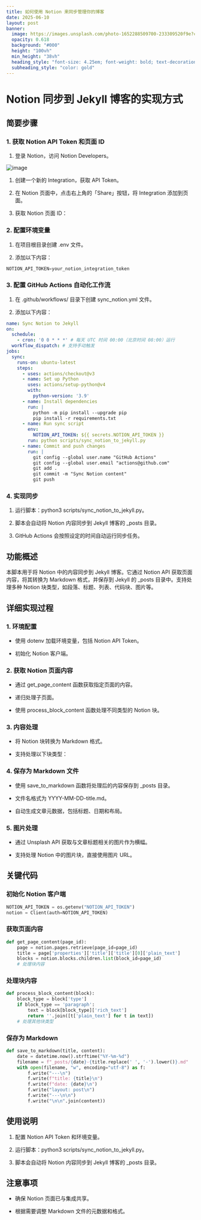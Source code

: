 ```yaml
---
title: 如何使用 Notion 来同步管理你的博客
date: 2025-06-10
layout: post
banner:
  image: https://images.unsplash.com/photo-1652288509700-233309520f9e?crop=entropy&cs=tinysrgb&fit=max&fm=jpg&ixid=M3w2OTIwMzJ8MHwxfHJhbmRvbXx8fHx8fHx8fDE3NDk1NzI5MjF8&ixlib=rb-4.1.0&q=80&w=1080
  opacity: 0.618
  background: "#000"
  height: "100vh"
  min_height: "38vh"
  heading_style: "font-size: 4.25em; font-weight: bold; text-decoration: underline"
  subheading_style: "color: gold"
---
```


# Notion 同步到 Jekyll 博客的实现方式

## 简要步骤

### 1. 获取 Notion API Token 和页面 ID

1. 登录 Notion，访问 Notion Developers。

![image](https://prod-files-secure.s3.us-west-2.amazonaws.com/a7a0cc5a-89b9-4cda-8686-1fba0ca52f40/d19c1afe-dea5-4312-9333-786b0ba83054/image.png?X-Amz-Algorithm=AWS4-HMAC-SHA256&X-Amz-Content-Sha256=UNSIGNED-PAYLOAD&X-Amz-Credential=ASIAZI2LB466RK3ONF6Z%2F20250610%2Fus-west-2%2Fs3%2Faws4_request&X-Amz-Date=20250610T162841Z&X-Amz-Expires=3600&X-Amz-Security-Token=IQoJb3JpZ2luX2VjEOT%2F%2F%2F%2F%2F%2F%2F%2F%2F%2FwEaCXVzLXdlc3QtMiJGMEQCIBu32YPp3nIItvP5eYiET0pghxOHdRG4vfxaq%2Bn%2B4AAyAiBwy3bA%2BX0yvWPcdrBnKVU3AvyJGTBZCSziTtTW4XTX7iqIBAi9%2F%2F%2F%2F%2F%2F%2F%2F%2F%2F8BEAAaDDYzNzQyMzE4MzgwNSIMx5HuufjEYvdfL3G5KtwDWIJxkhW4xD7%2FtmPp%2Brou2b2veSbCdVERsCEts8PPY4%2FL8ltmGoMDM5GVSTER1syqdoOsc%2B%2BRbuVJ8RVUQYtkiPrrMy5ZzCpwTZeTKdSI7KlyLWCOOIl2ER38t6GK%2BA%2FFqy8H1EvcGd1M1Nfcf%2FQ777WA2ZHg%2F%2BefLF2gk7hghoKnfgiBfWsL8Y%2FZi3UgNF2p2rNBOzPN7KB2mT3zENXN%2F2owWIAGhcWRfo45%2FkYqKJw5939tcXAs7YZ15sX7S9pG9DDHR2IhXHq6PcoSfZhw0hnvS1MLLxt8m1CG%2B11kWpfP2fWPst1iek23fOpE5Y%2Bq3Z17pXjGLi4PEmYXJKHA%2Fkx5cXlyPaEBljZmbIvraWAaNZ3Jd2a1eMFfRYYLXqlgzfu6f8uW0q0H%2FefISS3KhndgiKbeHA%2FvUpAXIuHdVTyrUEObX%2BlURqRulzztZaXEG%2Frj2tZ0JW7GYykqSxSwwAzVwxs4P92u0qVFzP3UDP05B6eeP17LEj4aFIzmDYxpmKOLnmp6AihTZyyH8c90u0GA2SXXADIE1lLVk9ez%2Bl%2F51NgeJz6t%2BuGGAC62EmS3lvHbSAgkSuHKywtI0HHHq4dk6Bu4ejOEjXSX7QtsRQqe4Ype6wz5qi%2BlY5kw7L%2BgwgY6pgHIHnfBEKGVAhPWJzgbF14gLaB%2FtvNtljoj2raccZSOFWcOIc0Ax%2BRowe6gDcZUbzRtccyoCUFvIXuYIbwd5MNflH5IMINm8UZ0HtvqIZFO%2FmLJ5ju83JcoiQmLcr9ZlydJiSMWvSytZnt0Ujet0aSnuOan7gEMqXFnPVyBeL58TrXCxyzZ0cIwP5qDlJwsObdaSOVZWW4ZYZaBgpHB%2F%2B4sCuy60%2FtU&X-Amz-Signature=a0ea5eca47d9c3a4d5667b2677d57fbb56a54da952edb240d8f5fea4ce453091&X-Amz-SignedHeaders=host&x-id=GetObject)

1. 创建一个新的 Integration，获取 API Token。

1. 在 Notion 页面中，点击右上角的「Share」按钮，将 Integration 添加到页面。

1. 获取 Notion 页面 ID：


### 2. 配置环境变量

1. 在项目根目录创建 .env 文件。

1. 添加以下内容：

```javascript
NOTION_API_TOKEN=your_notion_integration_token
```

### 3. 配置 GitHub Actions 自动化工作流

1. 在 .github/workflows/ 目录下创建 sync_notion.yml 文件。

1. 添加以下内容：

```yaml
name: Sync Notion to Jekyll
on:
  schedule:
    - cron: '0 0 * * *' # 每天 UTC 时间 00:00（北京时间 08:00）运行
  workflow_dispatch: # 支持手动触发
jobs:
  sync:
    runs-on: ubuntu-latest
    steps:
      - uses: actions/checkout@v3
      - name: Set up Python
        uses: actions/setup-python@v4
        with:
          python-version: '3.9'
      - name: Install dependencies
        run: |
          python -m pip install --upgrade pip
          pip install -r requirements.txt
      - name: Run sync script
        env:
          NOTION_API_TOKEN: ${{ secrets.NOTION_API_TOKEN }}
        run: python scripts/sync_notion_to_jekyll.py
      - name: Commit and push changes
        run: |
          git config --global user.name "GitHub Actions"
          git config --global user.email "actions@github.com"
          git add .
          git commit -m "Sync Notion content"
          git push
```

### 4. 实现同步

1. 运行脚本：python3 scripts/sync_notion_to_jekyll.py。

1. 脚本会自动将 Notion 内容同步到 Jekyll 博客的 _posts 目录。

1. GitHub Actions 会按照设定的时间自动运行同步任务。

## 功能概述

本脚本用于将 Notion 中的内容同步到 Jekyll 博客。它通过 Notion API 获取页面内容，将其转换为 Markdown 格式，并保存到 Jekyll 的 _posts 目录中。支持处理多种 Notion 块类型，如段落、标题、列表、代码块、图片等。

## 详细实现过程

### 1. 环境配置

- 使用 dotenv 加载环境变量，包括 Notion API Token。

- 初始化 Notion 客户端。

### 2. 获取 Notion 页面内容

- 通过 get_page_content 函数获取指定页面的内容。

- 递归处理子页面。

- 使用 process_block_content 函数处理不同类型的 Notion 块。

### 3. 内容处理

- 将 Notion 块转换为 Markdown 格式。

- 支持处理以下块类型：


### 4. 保存为 Markdown 文件

- 使用 save_to_markdown 函数将处理后的内容保存到 _posts 目录。

- 文件名格式为 YYYY-MM-DD-title.md。

- 自动生成文章元数据，包括标题、日期和布局。

### 5. 图片处理

- 通过 Unsplash API 获取与文章标题相关的图片作为横幅。

- 支持处理 Notion 中的图片块，直接使用图片 URL。

## 关键代码

### 初始化 Notion 客户端

```python
NOTION_API_TOKEN = os.getenv("NOTION_API_TOKEN")
notion = Client(auth=NOTION_API_TOKEN)
```

### 获取页面内容

```python
def get_page_content(page_id):
    page = notion.pages.retrieve(page_id=page_id)
    title = page['properties']['title']['title'][0]['plain_text']
    blocks = notion.blocks.children.list(block_id=page_id)
    # 处理块内容
```

### 处理块内容

```python
def process_block_content(block):
    block_type = block['type']
    if block_type == 'paragraph':
        text = block[block_type]['rich_text']
        return ''.join([t['plain_text'] for t in text])
    # 处理其他块类型
```

### 保存为 Markdown

```python
def save_to_markdown(title, content):
    date = datetime.now().strftime("%Y-%m-%d")
    filename = f"_posts/{date}-{title.replace(' ', '-').lower()}.md"
    with open(filename, "w", encoding="utf-8") as f:
        f.write("---\n")
        f.write(f"title: {title}\n")
        f.write(f"date: {date}\n")
        f.write("layout: post\n")
        f.write("---\n\n")
        f.write("\n\n".join(content))
```

## 使用说明

1. 配置 Notion API Token 和环境变量。

1. 运行脚本：python3 scripts/sync_notion_to_jekyll.py。

1. 脚本会自动将 Notion 内容同步到 Jekyll 博客的 _posts 目录。

## 注意事项

- 确保 Notion 页面已与集成共享。

- 根据需要调整 Markdown 文件的元数据和格式。